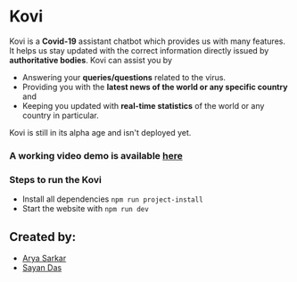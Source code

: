 # Kovi

Kovi is a **Covid-19** assistant chatbot which provides us with many features. It helps us stay updated with the correct information directly issued by **authoritative bodies**. Kovi can assist you by 

- Answering your **queries/questions** related to the virus. 
- Providing you with the **latest news of the world or any specific country** and 
- Keeping you updated with **real-time statistics** of the world or any country in particular. 

Kovi is still in its alpha age and isn't deployed yet.

### A working video demo is available [here](https://youtu.be/Ycd8BHb_imk)

### Steps to run the Kovi 

- Install all dependencies `npm run project-install`
- Start the website with `npm run dev`

## Created by:
- [Arya Sarkar](https://github.com/kindler-king)
- [Sayan Das](https://github.com/senshiii/Covid-Assistant)

